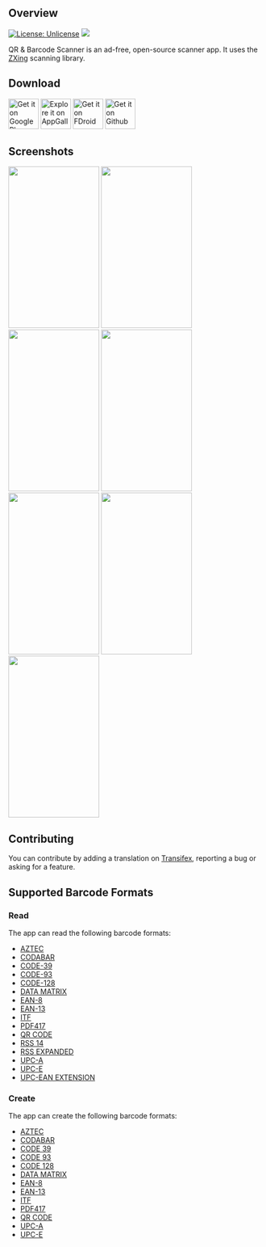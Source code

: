 ## Overview
[![License: Unlicense](https://img.shields.io/badge/license-Unlicense-blue.svg)](http://unlicense.org/)
[![](https://img.shields.io/github/v/release/wewewe718/QrAndBarcodeScanner)](https://github.com/wewewe718/QrAndBarcodeScanner/releases/latest)

QR & Barcode Scanner is an ad-free, open-source scanner app. It uses the [ZXing][zxing] scanning library.

## Download

<a href="https://play.google.com/store/apps/details?id=org.barcodescanner"><img alt="Get it on Google Play" src="https://github.com/wewewe718/QrAndBarcodeScanner/blob/develop/images/google_play/badge.png" height="60"/></a>   <a href="https://appgallery7.huawei.com/#/app/C102717909"><img alt="Explore it on AppGallery" src="https://github.com/wewewe718/QrAndBarcodeScanner/blob/develop/images/app_gallery/badge.png" height="60"/></a>   <a href="https://www.f-droid.org/en/packages/com.mckimquyen.barcodescanner/"><img alt="Get it on FDroid" src="https://github.com/wewewe718/QrAndBarcodeScanner/blob/develop/images/fdroid_badge.png" height="60"/></a>   <a href="https://github.com/wewewe718/QrAndBarcodeScanner/releases"><img alt="Get it on Github" src="https://github.com/wewewe718/QrAndBarcodeScanner/blob/develop/images/get-it-on-github.png" height="60"/></a>

## Screenshots

<img src="https://github.com/wewewe718/QrAndBarcodeScanner/blob/develop/images/screenshots/en/1_scan.png" width="180" height="320"/> <img src="https://github.com/wewewe718/QrAndBarcodeScanner/blob/develop/images/screenshots/en/2_scan_from_file.png" width="180" height="320"/> <img src="https://github.com/wewewe718/QrAndBarcodeScanner/blob/develop/images/screenshots/en/3_result.png" width="180" height="320"/> <img src="https://github.com/wewewe718/QrAndBarcodeScanner/blob/develop/images/screenshots/en/4_result_dark_theme.png" width="180" height="320"/> <img src="https://github.com/wewewe718/QrAndBarcodeScanner/blob/develop/images/screenshots/en/5_create.png" width="180" height="320"/> <img src="https://github.com/wewewe718/QrAndBarcodeScanner/blob/develop/images/screenshots/en/6_history.png" width="180" height="320"/> <img src="https://github.com/wewewe718/QrAndBarcodeScanner/blob/develop/images/screenshots/en/7_settings.png" width="180" height="320"/>

## Contributing

You can contribute by adding a translation on [Transifex][transifex], reporting a bug or asking for a feature.

## Supported Barcode Formats

### Read

The app can read the following barcode formats:
* [AZTEC][aztec]
* [CODABAR][codabar]
* [CODE-39][code_39]
* [CODE-93][code_93]
* [CODE-128][code_128]
* [DATA MATRIX][data_matrix]
* [EAN-8][ean_8]
* [EAN-13][ean_13]
* [ITF][itf]
* [PDF417][pdf417]
* [QR CODE][qr_code]
* [RSS 14][rss]
* [RSS EXPANDED][rss]
* [UPC-A][upc_a]
* [UPC-E][upc_e]
* [UPC-EAN EXTENSION][upc_ean]

### Create

The app can create the following barcode formats:
* [AZTEC][aztec]
* [CODABAR][codabar]
* [CODE 39][code_39]
* [CODE 93][code_93]
* [CODE 128][code_128]
* [DATA MATRIX][data_matrix]
* [EAN-8][ean_8]
* [EAN-13][ean_13]
* [ITF][itf]
* [PDF417][pdf417]
* [QR CODE][qr_code]
* [UPC-A][upc_a]
* [UPC-E][upc_e]

[zxing]: https://github.com/zxing/zxing
[transifex]: https://www.transifex.com/a-302/qr-barcode-scanner/
[aztec]: https://en.wikipedia.org/wiki/Aztec_Code
[codabar]: https://en.wikipedia.org/wiki/Codabar
[code_39]: https://en.wikipedia.org/wiki/Code_39
[code_93]: https://en.wikipedia.org/wiki/Code_93
[code_128]: https://en.wikipedia.org/wiki/Code_128
[data_matrix]: https://en.wikipedia.org/wiki/Data_Matrix
[ean_8]: https://en.wikipedia.org/wiki/EAN-8
[ean_13]: https://en.wikipedia.org/wiki/International_Article_Number
[itf]: https://en.wikipedia.org/wiki/Interleaved_2_of_5
[maxicode]: https://en.wikipedia.org/wiki/MaxiCode
[pdf417]: https://en.wikipedia.org/wiki/PDF417
[qr_code]: https://en.wikipedia.org/wiki/QR_code
[rss]: https://en.wikipedia.org/wiki/GS1_DataBar
[upc_a]: https://en.wikipedia.org/wiki/Universal_Product_Code
[upc_e]: https://en.wikipedia.org/wiki/Universal_Product_Code#UPC-E
[upc_ean]: https://en.wikipedia.org/wiki/Universal_Product_Code#EAN-13
[rs]: https://developer.android.com/guide/topics/renderscript/compute

